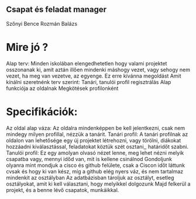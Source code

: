 ## Csapat és feladat manager
Szőnyi Bence
Rozmán Balázs
# Mire jó ?
Alap terv:
Minden iskolában elengedhetetlen hogy valami projektet osszonanak ki, amit aztán illően mindenki máshogy vezet, vagy sehogy nem vezet, ha meg van vezetve, az egyenge. Ez erre kívánna megoldást
Amit kínálni szeretnénk terv szerint: 
Tanári, tanulói profil regisztrálás
Alap funkciója az oldalnak
Megkötések profilonként
# Specifikációk:
Az oldal alap váza: 
Az oldalra mindenképpen be kell jelentkezni, csak nem mindegy milyen profillal, nézzük a tanárit.
Tanári profil:
A tanári profilnak az oldalon van lehetősége egy új projektet létrehozni, vagy törölni, diákokat hozzáadni kiválasztással, feladatokat köztük szét osztani,, határidőt szabni.
	Tanulói profil:
		Ez egy amolyan olvasó nézet lenne, meg lehet nézni melyik csapatba vagy, mennyi időd van, mit is kellene csinálnod
Gondoljunk olyanra mint mondjuk a cisco és github felülete, csak a Ciscon időt láttunk cvsak és hogy ki van kész, míg a github elég nyers váz, és nem tartalmaz mindenkit az osztályban
Az adatbázisban tároljuk az osztályt, esetleg osztályokat, amit ki kell választani, hogy melyikkel dolgozunk
Majd felkerül a projekt, és a benne lévő csapatok, munkáikkal.
